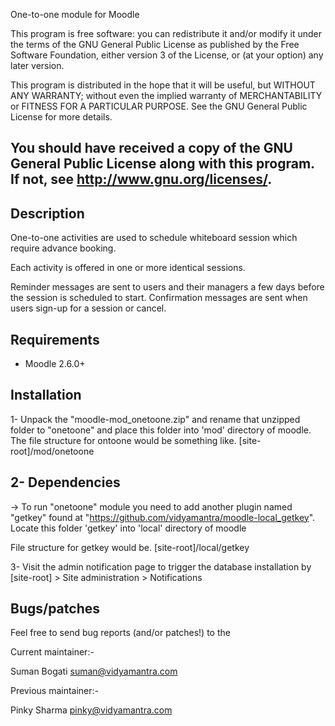 
One-to-one module for Moodle

This program is free software: you can redistribute it and/or modify it
under the terms of the GNU General Public License as published by the Free
Software Foundation, either version 3 of the License, or (at your option)
any later version.

This program is distributed in the hope that it will be useful, but WITHOUT
ANY WARRANTY; without even the implied warranty of MERCHANTABILITY or
FITNESS FOR A PARTICULAR PURPOSE.  See the GNU General Public License for
more details.

You should have received a copy of the GNU General Public License along with
this program.  If not, see <http://www.gnu.org/licenses/>.
-----------------------------------------------------------------------------


Description
------------

One-to-one activities are used to schedule whiteboard session which
require advance booking.

Each activity is offered in one or more identical sessions.  

Reminder messages are sent to users and their managers a few days before the
session is scheduled to start.  Confirmation messages are sent when users
sign-up for a session or cancel.


Requirements
-------------

* Moodle 2.6.0+



Installation
-------------

1- Unpack the "moodle-mod_onetoone.zip" and rename that unzipped folder to "onetoone" and  place this folder into 'mod' directory of moodle.
   The file structure for ontoone would be something like. 
	[site-root]/mod/onetoone
    
	
2- Dependencies
--------------
-> To run "onetoone" module you need to add another plugin named "getkey" found at "https://github.com/vidyamantra/moodle-local_getkey".
Locate this folder 'getkey' into 'local' directory of moodle 

File structure for getkey would be.
[site-root]/local/getkey


3- Visit the admin notification page to trigger the database installation by
	[site-root] > Site administration > Notifications



Bugs/patches
-------------

Feel free to send bug reports (and/or patches!) to the 

Current maintainer:-

Suman Bogati <suman@vidyamantra.com>

Previous maintainer:-

  Pinky Sharma <pinky@vidyamantra.com>
